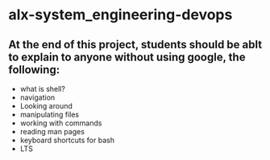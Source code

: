 # alx-system_engineering-devops
## At the end of this project, students should be ablt to explain to anyone without using google, the following:
* what is shell?
* navigation
* Looking around
* manipulating files
* working with commands
* reading man pages
* keyboard shortcuts for bash
* LTS